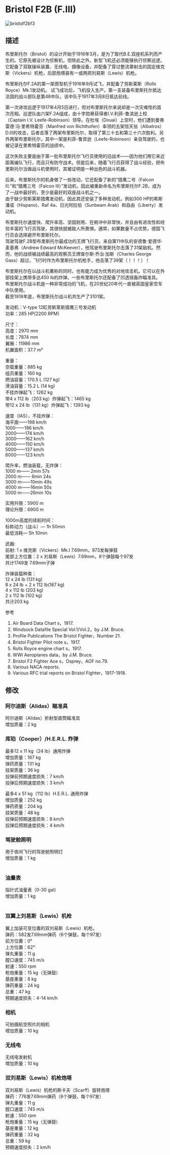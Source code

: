 # Bristol F2B (F.III)  
  
![bristolf2bf3](../images/bristolf2bf3.png)  
  
## 描述  
  
布里斯托尔（Bristol）的设计开始于1916年3月，是为了取代B.E.双座机系列而产生的。它原先被设计为侦察机，但除此之外，新型飞机还必须能够执行侦察巡逻。 它配备了双联操纵装置、无线电、摄像设备，并配备了穿过整流罩射击的固定维克斯（Vickers）机枪，后部炮塔装有一或两把刘易斯（Lewis）机枪。   
  
布里斯托尔F.2A的第一架原型机于1916年9月试飞，并配备了劳斯莱斯（Rolls Royce）Mk.1发动机。 试飞成功后，飞机投入生产。第一支装备布里斯托尔抵达法国的战斗部队是第48中队，该中队于1917年3月8日抵达前线。   
  
第一次进攻巡逻于1917年4月5日进行，但对布里斯托尔来说却是一次灾难性的首次亮相。巡逻队由六架F.2A组成，由十字勋章获得者I.V.利菲-鲁滨逊上校（Captain I.V. Leefe-Robinson）领导。在杜埃（Douai）上空时，他们遭到曼弗雷德·冯·里希特霍芬（Manfred von Richthofen）率领的五架信天翁（Albatros） D.III的攻击，后者击落了两架布里斯托尔，取得了第三十五和第三十六次胜利。另外两架布里斯托尔，其中一架是利菲-鲁宾逊（Leefe-Robinson）亲自驾驶的，也被记录在里希特霍芬的战绩中。   
  
这次失败主要是由于第一批布里斯托尔飞行员使用的旧战术——因为他们用它来近距离编队飞行，而且只有防守战术。但是后来，随着飞行员获得了战斗经验，把布里斯托尔当做战斗机使用时，其被证明是一种出色的战斗机器。   
  
后来，布里斯托尔的机身做了一些改动，它还配备了新的“猎鹰二号（Falcon II）”和“猎鹰三号（Falcon III）”发动机，因此被重新命名为布里斯托尔F.2B，成为了一战中最好的，至少是最好的双座战斗机之一。   
由于缺少劳斯莱斯猎鹰发动机，因此其还安装了多种发动机，例如300 HP的希斯潘诺（Hispano)、Raf 4a、日光阿拉伯（Sunbeam Arab）和自由（Liberty）发动机。   
  
布里斯托尔速度快、爬升率高、坚固耐用、在俯冲中非常快，并且由有进攻性和经验丰富的飞行员驾驶，其很快就被敌人所畏惧。通常，如果数量不占优势，德国飞行员会选择避开布里斯托尔。   
驾驶驾驶F.2B型布里斯托尔最成功的王牌飞行员，来自第11中队的安德鲁·爱德华·麦基弗（Andrew Edward McKeever），他驾驶布里斯托尔击落了31架敌机。然而，他的战绩被战绩最高的观察员王牌查尔斯·乔治·加斯（Charles George Gass）超过，飞行时作为布里斯托尔机枪手，他击落了39架（！！！）！   
  
布里斯托尔在以战斗机著称的同时，也有能力成为优秀的对地攻击机。它可以在外部挂架上携带多达450 lb的炸弹。一些布里斯托尔还配备了凹透镜轰炸瞄准具。   
布里斯托尔战斗机是一种非常成功的飞机，在20世纪20年代一直被英国皇家空军中队使用。   
截至1918年底，布里斯托尔战斗机共生产了3101架。   
  
  
发动机：V-type 12缸劳斯莱斯猎鹰三号发动机  
功率：285 HP(2200 RPM)  
  
尺寸：  
高度：2970 mm  
长度：7874 mm  
翼展：11986 mm  
机翼面积：37.7 m²  
  
重量：  
空载重量：885 kg  
组员重量：160 kg  
燃油容量：170.5 L (127 kg)  
滑油容量：15.2 L (14 kg)  
不挂炸弹起飞：1262 kg  
带4 x 112 lb（203 kg）炸弹起飞：1465 kg   
带12 x 24 lb（131 kg）炸弹起飞：1393 kg   
  
速度（IAS），不挂炸弹：  
海平面——198 km/h  
1000——186 km/h  
2000——174 km/h  
3000——162 km/h  
4000——150 km/h  
5000——137 km/h  
6000——123 km/h  
  
爬升率，燃油装载，无炸弹：  
1000 m—— 2min 57s  
2000 m—— 6min 24s  
3000 m——10min 49s  
4000 m——16min 50s  
5000 m——26min 10s  
  
实用升限：5900 m  
理论升限：6900 m  
  
1000m高度的续航时间：  
标称动力（战斗）— 1h 50min  
最低消耗— 5h 10min  
  
武器:  
前射: 1 x 维克斯（Vickers）Mk.I 7.69mm，973发每弹鼓  
尾部上方位置：2 x 刘易斯（Lewis）7.69mm，8个弹鼓每个97发  
共计1749发 7.69mm子弹  
  
炸弹装载种类：  
12 x 24 lb (131 kg)  
8 x 24 lb + 2 x 112 lb(187 kg)  
4 x 112 lb (203 kg)  
2 x 112 lb (102 kg)  
共计203 kg  
  
参考  
1) Air Board Data Chart s，1917.  
2) Windsock Datafile Special Vol.1/Vol.2，by J.M. Bruce.  
3) Profile Publications The Bristol Fighter，Number 21.  
4) Bristol Fighter Pilot note s，1917.  
5) Rolls Royce engine chart s，1917.  
6) WWI Aeroplanes data，by J.M. Bruce.  
7) Bristol F2 Fighter Ace s，Osprey，AOF no.79.  
8) Various NACA reports.  
9) Various RFC trial reports on Bristol Fighter，1917-1918.  
  
## 修改  
  
  
### 阿尔迪斯（Alidas）瞄准具  
  
阿尔迪斯（Alidas）折射型直筒瞄准具  
增加质量：2 kg  
  
  
### 库珀（Cooper）/H.E.R.L. 炸弹  
  
最多12 x 11 kg（24 lb）通用炸弹  
增加质量：167 kg  
弹药质量：131 kg  
挂架质量：36 kg  
投弹前预期速度损失：7 km/h  
投弹后预期速度损失：3 km/h  
  
最多4 x 51 kg（112 lb）H.E.R.L. 通用炸弹  
增加质量：252 kg  
弹药质量：204 kg  
挂架质量：48 kg  
投弹前预期速度损失：8 km/h  
投弹后预期速度损失：4 km/h  ﻿
  
### 驾驶舱照明  
  
用于夜间飞行的驾驶舱照明灯  
增加质量：1 kg  
  ﻿
  
### 油量表  
  
指针式油量表（0-30 gal）  
增加质量：1 kg  
  ﻿
  
### 双翼上刘易斯（Lewis）机枪  
  
翼上加装可变位置的双刘易斯（Lewis）机枪。  
弹药：582发7.69mm弹药（6个弹鼓，每个97发）  
前方位置：0°  
上方位置：62°  
弹丸重量：11 g  
膛口速度：745 m/s  
射速：550 rpm  
枪炮重量：15 kg（无弹鼓）  
基座重量：8 kg  
弹药重量：24 kg  
总重：47 kg  
预期速度损失：4-14 km/h  
  
### 相机  
  
可拍摄航空照片的相机  
增加质量：10 kg  
  
  
### 无线电  
  
无线电发射机  
增加质量：10 kg  ﻿
  
### 双刘易斯（Lewis）机枪炮塔  
  
双刘易斯（Lewis）机枪的斯卡夫（Scarff）旋转炮塔  
弹药：776发7.69mm弹药（8个弹鼓，每个97发）  
弹丸重量：11 g  
膛口速度：745 m/s  
射速：550 rpm  
枪炮重量：15 kg（无弹鼓）  
基座重量：12 kg  
弹药重量：32 kg  
总重：59 kg  
预期速度损失：2 km/h  